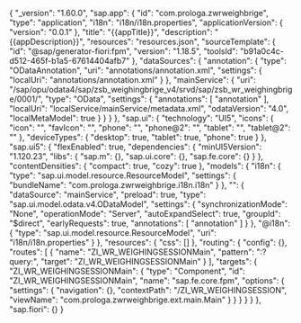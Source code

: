 {
"_version": "1.60.0",
"sap.app": {
"id": "com.prologa.zwrweighbrige",
"type": "application",
"i18n": "i18n/i18n.properties",
"applicationVersion": {
"version": "0.0.1"
},
"title": "{{appTitle}}",
"description": "{{appDescription}}",
"resources": "resources.json",
"sourceTemplate": {
"id": "@sap/generator-fiori:fpm",
"version": "1.18.5",
"toolsId": "b91a0c4c-d512-465f-b1a5-67614404afb7"
},
"dataSources": {
"annotation": {
"type": "ODataAnnotation",
"uri": "annotations/annotation.xml",
"settings": {
"localUri": "annotations/annotation.xml"
}
},
"mainService": {
"uri": "/sap/opu/odata4/sap/zsb_weighingbrige_v4/srvd/sap/zsb_wr_weighingbrige/0001/",
"type": "OData",
"settings": {
"annotations": [
"annotation"
],
"localUri": "localService/mainService/metadata.xml",
"odataVersion": "4.0",
"localMetaModel": true
}
}
}
},
"sap.ui": {
"technology": "UI5",
"icons": {
"icon": "",
"favIcon": "",
"phone": "",
"phone@2": "",
"tablet": "",
"tablet@2": ""
},
"deviceTypes": {
"desktop": true,
"tablet": true,
"phone": true
}
},
"sap.ui5": {
"flexEnabled": true,
"dependencies": {
"minUI5Version": "1.120.23",
"libs": {
"sap.m": {},
"sap.ui.core": {},
"sap.fe.core": {}
}
},
"contentDensities": {
"compact": true,
"cozy": true
},
"models": {
"i18n": {
"type": "sap.ui.model.resource.ResourceModel",
"settings": {
"bundleName": "com.prologa.zwrweighbrige.i18n.i18n"
}
},
"": {
"dataSource": "mainService",
"preload": true,
"type": "sap.ui.model.odata.v4.ODataModel",
"settings": {
"synchronizationMode": "None",
"operationMode": "Server",
"autoExpandSelect": true,
"groupId": "$direct",
"earlyRequests": true,
"annotations": [
"annotation"
]
}
},
"@i18n": {
"type": "sap.ui.model.resource.ResourceModel",
"uri": "i18n/i18n.properties"
}
},
"resources": {
"css": []
},
"routing": {
"config": {},
"routes": [
{
"name": "ZI_WR_WEIGHINGSESSIONMain",
"pattern": ":?query:",
"target": "ZI_WR_WEIGHINGSESSIONMain"
}
],
"targets": {
"ZI_WR_WEIGHINGSESSIONMain": {
"type": "Component",
"id": "ZI_WR_WEIGHINGSESSIONMain",
"name": "sap.fe.core.fpm",
"options": {
"settings": {
"navigation": {},
"contextPath": "/ZI_WR_WEIGHINGSESSION",
"viewName": "com.prologa.zwrweighbrige.ext.main.Main"
}
}
}
}
}
},
"sap.fiori": {}
}
